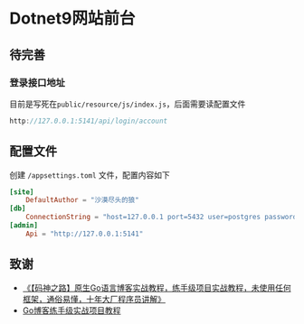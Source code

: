 # Dotnet9网站前台

## 待完善

### 登录接口地址

目前是写死在`public/resource/js/index.js`，后面需要读配置文件

```js
http://127.0.0.1:5141/api/login/account
```

## 配置文件

创建 `/appsettings.toml` 文件，配置内容如下

```toml
[site]
    DefaultAuthor = "沙漠尽头的狼"
[db]
    ConnectionString = "host=127.0.0.1 port=5432 user=postgres password=fcY5riX64opfZFhEs dbname=dotnet9 sslmode=disable TimeZone=Asia/Shanghai"
[admin]
    Api = "http://127.0.0.1:5141"
```

## 致谢

- [《【码神之路】原生Go语言博客实战教程，练手级项目实战教程，未使用任何框架，通俗易懂，十年大厂程序员讲解》](https://www.bilibili.com/video/BV1VS4y1F7NM)
- [Go博客练手级实战项目教程](https://mszlu.com/goblog/01.html)